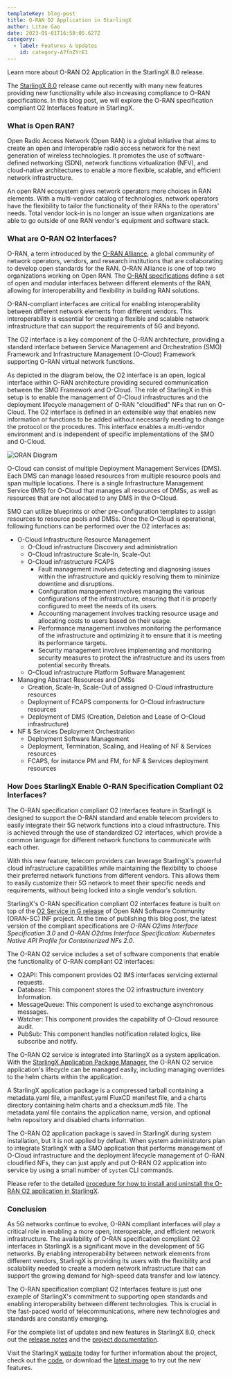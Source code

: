 ```yaml
---
templateKey: blog-post
title: O-RAN O2 Application in StarlingX
author: Litao Gao
date: 2023-05-01T16:58:05.627Z
category: 
  - label: Features & Updates
    id: category-A7fnZYrE1
---
```

Learn more about O-RAN O2 Application in the StarlingX 8.0 release. <!-- more -->

The [StarlingX 8.0](https://www.starlingx.io/blog/starlingx-release-8/) release came out recently with many new features providing new functionality while also increasing compliance to O-RAN specifications. In this blog post, we will explore the O-RAN specification compliant O2 Interfaces feature in StarlingX.

### What is Open RAN?

Open Radio Access Network (Open RAN) is a global initiative that aims to create an open and interoperable radio access network for the next generation of wireless technologies. It promotes the use of software-defined networking (SDN), network functions virtualization (NFV), and cloud-native architectures to enable a more flexible, scalable, and efficient network infrastructure.

An open RAN ecosystem gives network operators more choices in RAN elements. With a multi-vendor catalog of technologies, network operators have the flexibility to tailor the functionality of their RANs to the operators' needs. Total vendor lock-in is no longer an issue when organizations are able to go outside of one RAN vendor's equipment and software stack.

### What are O-RAN O2 Interfaces?

O-RAN, a term introduced by the [O-RAN Alliance](https://www.o-ran.org), a global community of network operators, vendors, and research institutions that are collaborating to develop open standards for the RAN. O-RAN Alliance is one of top two organizations working on Open RAN. The [O-RAN specifications](https://orandownloadsweb.azurewebsites.net/specifications) define a set of open and modular interfaces between different elements of the RAN, allowing for interoperability and flexibility in building RAN solutions.

O-RAN-compliant interfaces are critical for enabling interoperability between different network elements from different vendors. This interoperability is essential for creating a flexible and scalable network infrastructure that can support the requirements of 5G and beyond.

The O2 interface is a key component of the O-RAN architecture, providing a standard interface between Service Management and Orchestration (SMO) Framework and Infrastructure Management (O-Cloud) Framework supporting O-RAN virtual network functions.

As depicted in the diagram below, the O2 interface is an open, logical interface within O-RAN architecture providing secured communication between the SMO Framework and O-Cloud. The role of StarlingX in this setup is to enable the management of O-Cloud infrastructures and the deployment lifecycle management of O-RAN "cloudified" NFs that run on O-Cloud. The O2 interface is defined in an extensible way that enables new information or functions to be added without necessarily needing to change the protocol or the procedures. This interface enables a multi-vendor environment and is independent of specific implementations of the SMO and O-Cloud.

![ORAN Diagram](/img/blog-oran-diagram.png)

O-Cloud can consist of multiple Deployment Management Services (DMS). Each DMS can manage leased resources from multiple resource pools and span multiple locations. There is a single Infrastructure Management Service (IMS) for O-Cloud that manages all resources of DMSs, as well as resources that are not allocated to any DMS in the O-Cloud.

SMO can utilize blueprints or other pre-configuration templates to assign resources to resource pools and  DMSs. Once the O-Cloud is operational, following functions can be performed over the O2 interfaces as:

- O-Cloud Infrastructure Resource Management
  - O-Cloud infrastructure Discovery and administration
  - O-Cloud infrastructure Scale-In, Scale-Out
  - O-Cloud infrastructure FCAPS
      - Fault management involves detecting and diagnosing issues within the infrastructure and quickly resolving them to minimize downtime and disruptions.
      - Configuration management involves managing the various configurations of the infrastructure, ensuring that it is properly configured to meet the needs of its users.
      - Accounting management involves tracking resource usage and allocating costs to users based on their usage.
      - Performance management involves monitoring the performance of the infrastructure and optimizing it to ensure that it is meeting its performance targets.
      - Security management involves implementing and monitoring security measures to protect the infrastructure and its users from potential security threats.
  - O-Cloud infrastructure Platform Software Management
- Managing Abstract Resources and DMSs
  - Creation, Scale-In, Scale-Out of assigned O-Cloud infrastructure resources
  - Deployment of FCAPS components for O-Cloud infrastructure resources
  - Deployment of DMS (Creation, Deletion and Lease of O-Cloud infrastructure)
- NF & Services Deployment Orchestration
  - Deployment Software Management
  - Deployment, Termination, Scaling, and Healing of NF & Services resources
  - FCAPS, for instance PM and FM, for NF & Services deployment resources

### How Does StarlingX Enable O-RAN Specification Compliant O2 Interfaces?

The O-RAN specification compliant O2 Interfaces feature in StarlingX is designed to support the O-RAN standard and enable telecom providers to easily integrate their 5G network functions into a cloud infrastructure. This is achieved through the use of standardized O2 interfaces, which provide a common language for different network functions to communicate with each other.

With this new feature, telecom providers can leverage StarlingX's powerful cloud infrastructure capabilities while maintaining the flexibility to choose their preferred network functions from different vendors. This allows them to easily customize their 5G network to meet their specific needs and requirements, without being locked into a single vendor's solution.

StarlingX's O-RAN specification compliant O2 interfaces feature is built on top of the [O2 Service in G release](https://docs.o-ran-sc.org/projects/o-ran-sc-pti-o2/en/g-release/overview.html) of Open RAN Software Community (ORAN-SC) INF project. At the time of publishing this blog post, the latest version of the compliant specifications are *O-RAN O2ims Interface Specification 3.0* and *O-RAN O2dms Interface Specification: Kubernetes Native API Profile for Containerized NFs 2.0*.

The O-RAN O2 service includes a set of software components that enable the functionality of O-RAN compliant O2 interfaces:

* O2API: This component provides O2 IMS interfaces servicing external requests.
* Database: This component stores the O2 infrastructure inventory Information.
* MessageQueue: This component is used to exchange asynchronous messages.
* Watcher: This component provides the capability of O-Cloud resource audit.
* PubSub: This component handles notification related logics, like subscribe and notify.

The O-RAN O2 service is integrated into StarlingX as a system application. With the [StarlingX Application Package Manager](https://docs.starlingx.io/system_configuration/kubernetes/system-configuration-starlingx-application-package-manager.html), the O-RAN O2 service application's lifecycle can be managed easily, including managing overrides to the helm charts within the application.

A StarlingX application package is a compressed tarball containing a metadata.yaml file, a manifest.yaml FluxCD manifest file, and a charts directory containing helm charts and a checksum.md5 file. The metadata.yaml file contains the application name, version, and optional helm repository and disabled charts information.

The O-RAN O2 application package is saved in StarlingX during system installation, but it is not applied by default. When system administrators plan to integrate StarlingX with a SMO application that performs management of O-Cloud infrastructure and the deployment lifecycle management of O-RAN cloudified NFs, they can just apply and put O-RAN O2 application into service by using a small number of `system` CLI commands.

Please refer to the detailed [procedure for how to install and uninstall the O-RAN O2 application in StarlingX](https://docs.starlingx.io/admintasks/kubernetes/oran-o2-application-b50a0c899e66.html).

### Conclusion

As 5G networks continue to evolve, O-RAN compliant interfaces will play a critical role in enabling a more open, interoperable, and efficient network infrastructure. The availability of O-RAN specification compliant O2 interfaces in StarlingX is a significant move in the development of 5G networks. By enabling interoperability between network elements from different vendors, StarlingX is providing its users with the flexibility and scalability needed to create a modern network infrastructure that can support the growing demand for high-speed data transfer and low latency.

The O-RAN specification compliant O2 Interfaces feature is just one example of StarlingX's commitment to supporting open standards and enabling interoperability between different technologies. This is crucial in the fast-paced world of telecommunications, where new technologies and standards are constantly emerging.

For the complete list of updates and new features in StarlingX 8.0, check out the [release notes](https://docs.starlingx.io/releasenotes/r8-0-release-notes-6a6ef57f4d99.html) and the [project documentation](https://docs.starlingx.io).

Visit the StarlingX [website](https://www.starlingx.io) today for further information about the project, check out the [code](https://opendev.org/starlingx), or download the [latest image](http://mirror.starlingx.cengn.ca/mirror/starlingx/release/) to try out the new features.
